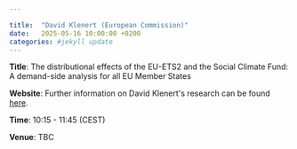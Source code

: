 ```yaml
---

title:  "David Klenert (European Commission)"
date:   2025-05-16 10:00:00 +0200
categories: #jekyll update
---
```


**Title**: The distributional effects of the EU-ETS2 and the Social Climate Fund: A demand-side analysis for all EU Member States

**Website**: Further information on David Klenert's research can be found [here](https://www.tu.berlin/en/sustainecon/about-us/team-and-persons/david-klenert).

**Time**: 10:15 - 11:45  (CEST)

**Venue**: TBC

